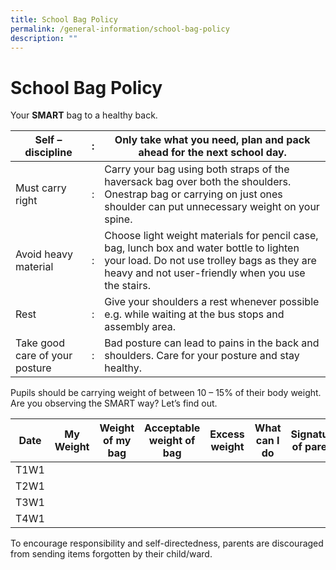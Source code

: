 ```yaml
---
title: School Bag Policy
permalink: /general-information/school-bag-policy
description: ""
---
```

# School Bag Policy
Your **SMART** bag to a healthy back. 

| Self – discipline              | : | Only take what you need, plan and pack ahead for the next school day.                                                                                                                         |
|--------------------------------|---|-----------------------------------------------------------------------------------------------------------------------------------------------------------------------------------------------|
| Must carry right               | : | Carry your bag using both straps of the haversack bag over both the shoulders. Onestrap bag or carrying on just ones shoulder can put unnecessary weight on your spine.                       |
| Avoid heavy material           | : | Choose light weight materials for pencil case, bag, lunch box and water bottle to lighten your load. Do not use trolley bags as they are heavy and not user-friendly when you use the stairs. |
| Rest                           | : | Give your shoulders a rest whenever possible e.g. while waiting at the bus stops and assembly area.                                                                                           |
| Take good care of your posture | : | Bad posture can lead to pains in the back and shoulders. Care for your posture and stay healthy.                                                                                              |

Pupils should be carrying weight of between 10 – 15% of their body weight. Are you observing the SMART way? Let’s find out.

| Date | My Weight | Weight of my bag | Acceptable weight of bag | Excess weight | What can I do | Signature of parent |
|------|-----------|------------------|--------------------------|---------------|---------------|---------------------|
| T1W1 |           |                  |                          |               |               |                     |
| T2W1 |           |                  |                          |               |               |                     |
| T3W1 |           |                  |                          |               |               |                     |
| T4W1 |           |                  |                          |               |               |                     |

To encourage responsibility and self-directedness, parents are discouraged from sending items forgotten by their child/ward.